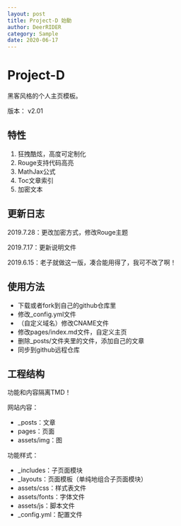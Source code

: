 ```yaml
---
layout: post
title: Project-D 始動
author: DeerRIDER
category: Sample
date: 2020-06-17
---
```


# Project-D

黑客风格的个人主页模板。

版本： v2.01

## 特性

1. 狂拽酷炫，高度可定制化
2. Rouge支持代码高亮
3. MathJax公式
4. Toc文章索引
5. 加密文本

## 更新日志

2019.7.28：更改加密方式，修改Rouge主题

2019.7.17：更新说明文件

2019.6.15：老子就做这一版，凑合能用得了，我可不改了啊！

## 使用方法

* 下载或者fork到自己的github仓库里
* 修改_config.yml文件
* （自定义域名）修改CNAME文件
* 修改pages/index.md文件，自定义主页
* 删除_posts/文件夹里的文件，添加自己的文章
* 同步到github远程仓库

## 工程结构

功能和内容隔离TMD！

网站内容：
* _posts：文章
* pages：页面
* assets/img：图

功能样式：
* _includes：子页面模块
* _layouts：页面模板（单纯地组合子页面模块）
* assets/css：样式表文件
* assets/fonts：字体文件
* assets/js：脚本文件
* _config.yml：配置文件
